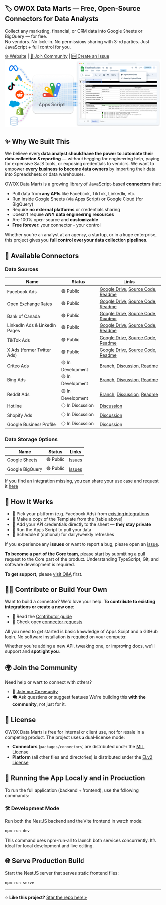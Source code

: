 ## 🏷️ OWOX Data Marts — Free, Open-Source Connectors for Data Analysts
Collect any marketing, financial, or CRM data into Google Sheets or BigQuery — for free.  
No vendors. No lock-in. No permissions sharing with 3-rd parties. 
Just JavaScript + full control for you.

[🌐 Website](https://www.owox.com?utm_source=github&utm_medium=referral&utm_campaign=readme) | [💬 Join Community](https://github.com/OWOX/owox-data-marts/discussions) | [🆘 Create an Issue](https://github.com/OWOX/owox-data-marts/issues)
![JavaScript Open-Source Connectors](packages/connectors/res/main-cover.png)

## ✨ Why We Built This
We believe every **data analyst should have the power to automate their data collection & reporting** — without begging for engineering help, paying for expensive SaaS tools, or exposing credentials to vendors.
We want to empower **every business to become data owners** by importing their data into Spreadsheets or data warehouses.

OWOX Data Marts is a growing library of JavaScript-based **connectors** that:
- Pull data from **any APIs** like Facebook, TikTok, LinkedIn, etc.
- Run inside Google Sheets (via Apps Script) or Google Cloud (for BigQuery)
- Require **no external platforms** or credentials sharing
- Doesn't require **ANY data engineering resources**
- Are 100% open-source and **customizable**
- **Free forever**: your connector - your control

Whether you're an analyst at an agency, a startup, or in a huge enterprise, this project gives you **full control over your data collection pipelines**.

## 🔌 Available Connectors

### Data Sources
| Name | Status | Links
| ------------ | ------ | ----
| Facebook Ads | 🟢 Public | [Google Drive](https://drive.google.com/drive/u/0/folders/1_x556pta5lKtKbTltIrPEDkNqAn78jM4), [Source Code](packages/connectors/src/Integrations/FacebookMarketing), [Readme](packages/connectors/src/Integrations/FacebookMarketing/README.md) 
| Open Exchange Rates | 🟢 Public | [Google Drive](https://drive.google.com/drive/u/0/folders/1akutchS-Txr5PwToMzHrikTXd_GTs-84), [Source Code](packages/connectors/src/Integrations/OpenExchangeRates), [Readme](packages/connectors/src/Integrations/OpenExchangeRates/README.md)
| Bank of Canada | 🟢 Public | [Google Drive](https://drive.google.com/drive/u/0/folders/18c9OHHmdZs-evtU1bWd6pIqdXjnANRmv), [Source Code](packages/connectors/src/Integrations/BankOfCanada), [Readme](packages/connectors/src/Integrations/BankOfCanada/README.md)
| LinkedIn Ads & LinkedIn Pages | 🟢 Public | [Google Drive](https://drive.google.com/drive/folders/1anKRhqJpSWEoeDZvJtrNLgfsGfgSBtIm), [Source Code](packages/connectors/src/Integrations/LinkedIn), [Readme](packages/connectors/src/Integrations/LinkedIn/README.md)
| TikTok Ads | 🟢 Public | [Google Drive](https://drive.google.com/drive/folders/1zYBdx4Lm496mrCmwSNG3t82weWZRJb0o), [Source Code](packages/connectors/src/Integrations/TikTokAds), [Readme](packages/connectors/src/Integrations/TikTokAds/README.md)
| X Ads (former Twitter Ads) | 🟢 Public | [Google Drive](https://drive.google.com/drive/folders/16PMllaU704wrjHH45MlOBjQWZdxNhxZN), [Source Code](packages/connectors/src/Integrations/XAds), [Readme](packages/connectors/src/Integrations/XAds/README.md)
| Criteo Ads | 🟡 In Development | [Branch](https://github.com/OWOX/owox-data-marts/tree/criteo-alpha), [Discussion](https://github.com/OWOX/owox-data-marts/discussions/54), [Readme](packages/connectors/src/Integrations/CriteoAds/README.md)
| Bing Ads | 🟡 In Development | [Branch](https://github.com/OWOX/owox-data-marts/tree/bing-ads-attempt-1), [Discussion](https://github.com/OWOX/owox-data-marts/tree/bing-ads-attempt-1), [Readme](packages/connectors/src/Integrations/BingAds/README.md)
| Reddit Ads | 🟡 In Development | [Branch](https://github.com/OWOX/owox-data-marts/tree/reddit_connector_v0.1), [Discussion](https://github.com/OWOX/owox-data-marts/discussions/2), [Readme](packages/connectors/src/Integrations/RedditAds/README.md) 
| Hotline | ⚪️ In Discussion | [Discussion](https://github.com/OWOX/owox-data-marts/discussions/55)
| Shopify Ads | ⚪️ In Discussion | [Discussion](https://github.com/OWOX/owox-data-marts/discussions/63)
| Google Business Profile | ⚪️ In Discussion | [Discussion](https://github.com/OWOX/owox-data-marts/discussions/61)

### Data Storage Options
| Name | Status | Links
| ------------ | ------ | ----
| Google Sheets | 🟢 Public  | [Issues](https://github.com/OWOX/owox-data-marts/issues?q=is%3Aissue%20state%3Aopen%20label%3AGoogleSheets)
| Google BigQuery | 🟢 Public | [Issues](https://github.com/OWOX/owox-data-marts/issues?q=state%3Aopen%20%20label%3AGoogleBigQuery)

If you find an integration missing, you can share your use case and request it [here](https://github.com/OWOX/owox-data-marts/discussions)

## 🧰 How It Works
- 🎯 Pick your platform (e.g. Facebook Ads) from [existing integrations](packages/connectors/src/Integrations)
- 🧾 Make a copy of the Template from the [table above]
- 🔐 Add your API credentials directly to the sheet — **they stay private**
- 🚀 Run the Apps Script to pull your data
- 📅 Schedule it (optional) for daily/weekly refreshes

If you experience any **issues** or want to report a bug, please open an [issue](https://github.com/OWOX/owox-data-marts/issues).

**To become a part of the Core team**, please start by submitting a pull request to the Core part of the product. Understanding TypeScript, Git, and software development is required.

**To get support**, please [visit Q&A](https://github.com/OWOX/owox-data-marts/discussions/categories/q-a) first. 

## 🧑‍💻 Contribute or Build Your Own
Want to build a connector? 
We'd love your help.
**To contribute to existing integrations or create a new one**:
- 📘 Read the [Contributor guide](packages/connectors/CONTRIBUTING.md) 
- 📌 Check open [connector requests](https://github.com/OWOX/owox-data-marts/issues) 

All you need to get started is basic knowledge of Apps Script and a GitHub login.
No software installation is required on your computer.

Whether you're adding a new API, tweaking one, or improving docs, we'll support and **spotlight you**.

## 🌍 Join the Community
Need help or want to connect with others?
- 💬 [Join our Community](https://github.com/OWOX/owox-data-marts/discussions)
- 🗨️ Ask questions or suggest features
We're building this **with the community**, not just for it.

## 📌 License

OWOX Data Marts is free for internal or client use, not for resale in a competing product. The project uses a dual-license model:

- **Connectors** (`packages/connectors`) are distributed under the [MIT License](licenses/MIT.md)
- **Platform** (all other files and directories) is distributed under the [ELv2 License](licenses/Elasticv2.md)

## 🚀 Running the App Locally and in Production

To run the full application (backend + frontend), use the following commands:

### 🛠 Development Mode

Run both the NestJS backend and the Vite frontend in watch mode:

```bash
npm run dev
```

This command uses npm-run-all to launch both services concurrently. It’s ideal for local development and live editing.

## 🌐 Serve Production Build

Start the NestJS server that serves static frontend files:

```bash
npm run serve
```

---
⭐ **Like this project?** [Star the repo here »](https://github.com/OWOX/owox-data-marts)
